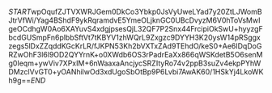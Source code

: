 $START$wpOqufZJTVXWRJGem0DkCo3Ybkp0JsVyUweLYad7y20ZtLJWomBJtrVfWi/Yag4BShdF9ykRqramdvE5YmeOLjknGC0UBcDvyzM6V0hToVsMwIgeOCdhgW0Ao6XAYuvS4xdgjpsesQjL32QF7P2Snx44FrcipiOkSwU+hyyzgFbcdGUSmpFn6plbbSftVt7tKBYV1zhWQrL9Zxgzc9DYYH3K20ysW14pRSggxzegs5lDxZZqddKGcKrLR/fJKPN53Kh2bVXTxZAd9TEhdO/keS0+Ae6IDqDoGRZwOhF3l6l9OD2QYYrnK+o0XWdb6OS3rPadrEaXx866qWSKdetB5O6senMg0Ieqm+ywViv7XPxIM+6nWaaxaAncjycSRZItyRo74v2ppB3suZv4ekpPYhWDMzclVvGT0+yOANhilwOd3xdUgoSbOtBp9P6Lvbi7AwAK60/1HSkYj4LkoWKh9g==$END$